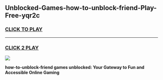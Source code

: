 
## Unblocked-Games-how-to-unblock-friend-Play-Free-yqr2c
<h3>
<a href="https://premium76.site?title=how-to-unblock-friend&ref=20M">CLICK TO PLAY</a></h3>
<hr>

<h3>
<a href="https://premium76.site?title=how-to-unblock-friend&ref=20M">CLICK 2 PLAY</a>
  
</h3>

<a href="https://premium76.site?title=how-to-unblock-friend&ref=19M"><img src="https://clearcache.store/games.png"></a>


**how-to-unblock-friend games unblocked: Your Gateway to Fun and Accessible Online Gaming**
